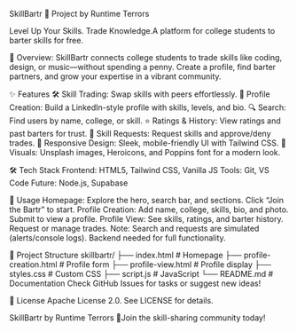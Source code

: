SkillBartr 🚀
Project by Runtime Terrors

Level Up Your Skills. Trade Knowledge.A platform for college students to barter skills for free.

📖 Overview:
SkillBartr connects college students to trade skills like coding, design, or music—without spending a penny. Create a profile, find barter partners, and grow your expertise in a vibrant community.

✨ Features
 🛠️ Skill Trading: Swap skills with peers effortlessly.
  👤 Profile Creation: Build a LinkedIn-style profile with skills, levels, and bio.
  🔍 Search: Find users by name, college, or skill.
  ⭐ Ratings & History: View ratings and past barters for trust.
  📩 Skill Requests: Request skills and approve/deny trades.
  📱 Responsive Design: Sleek, mobile-friendly UI with Tailwind CSS.
  🎨 Visuals: Unsplash images, Heroicons, and Poppins font for a modern look.
  
🛠️ Tech Stack
  Frontend: HTML5, Tailwind CSS, Vanilla JS
  Tools: Git, VS Code
  Future: Node.js, Supabase

📱 Usage
  Homepage: Explore the hero, search bar, and sections. Click “Join the Bartr” to start.
  Profile Creation: Add name, college, skills, bio, and photo. Submit to view a profile.
  Profile View: See skills, ratings, and barter history. Request or manage trades.
  Note: Search and requests are simulated (alerts/console logs). Backend needed for full functionality.

📂 Project Structure
skillbartr/
├── index.html              # Homepage
├── profile-creation.html   # Profile form
├── profile-view.html       # Profile display
├── styles.css              # Custom CSS
├── script.js               # JavaScript
└── README.md               # Documentation
Check GitHub Issues for tasks or suggest new ideas!

📜 License
Apache License 2.0. See LICENSE for details.

SkillBartr by Runtime Terrors 🌟Join the skill-sharing community today!

